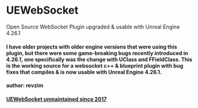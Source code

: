 # UEWebSocket
Open Source WebSocket Plugin upgraded & usable with Unreal Engine 4.26.1

#### I have older projects with older engine versions that were using this plugin, but there were some game-breaking bugs recently introduced in 4.26.1, one specifically was the change with UClass and FFieldClass.  This is the working source for a websocket c++ & blueprint plugin with bug fixes that compiles & is now usable with Unreal Engine 4.26.1.

#### author: revzim

#### [UEWebSocket unmaintained since 2017](https://github.com/flufy3d/UEWebSocket)
